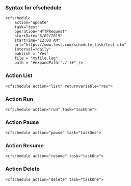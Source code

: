 ### Syntax for cfschedule
```luceescript
<cfschedule
    action="update"
    task="test"
    operation="HTTPRequest"
    startDate="6/02/2019"
    startTime="12:00 AM"
    url="https://www.test.com/schedule_task/test.cfm"
    interval="daily"
    publish = "Yes"
    file = "myfile.log"
    path = "#expandPath('./')#" />
```
### Action List
```luceescript
<cfschedule action="list" returnvariable="res">
```
### Action Run
```luceescript
<cfschedule action="run" task="taskOne">
```
### Action Pause
```luceescript
<cfschedule action="pause" task="taskOne">
```
### Action Resume
```luceescript
<cfschedule action="resume" task="taskOne">
```
### Action Delete
```luceescript
<cfschedule action="delete" task="taskOne">
```